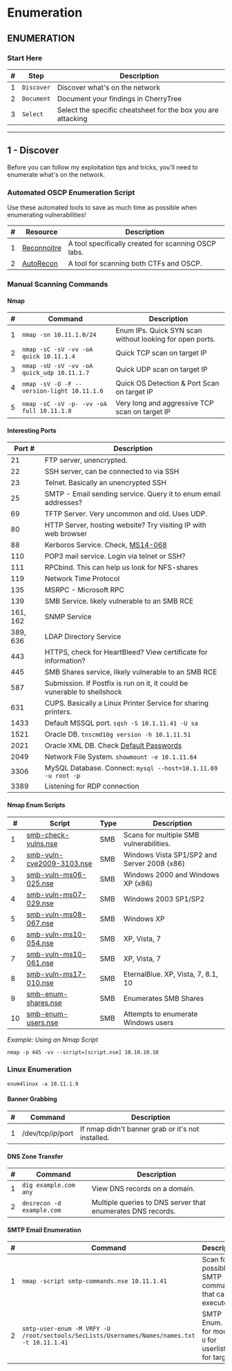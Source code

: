 # Enumeration

## ENUMERATION

### Start Here

| # | Step       | Description                                                  |
| - | ---------- | ------------------------------------------------------------ |
| 1 | `Discover` | Discover what's on the network                               |
| 2 | `Document` | Document your findings in CherryTree                         |
| 3 | `Select`   | Select the specific cheatsheet for the box you are attacking |

***

## 1 - Discover

Before you can follow my exploitation tips and tricks, you'll need to enumerate what's on the network.

### Automated OSCP Enumeration Script

Use these automated tools to save as much time as possible when enumerating vulnerabilities!

| # | Resource                                              | Description                                         |
| - | ----------------------------------------------------- | --------------------------------------------------- |
| 1 | [Reconnoitre](https://github.com/codingo/Reconnoitre) | A tool specifically created for scanning OSCP labs. |
| 2 | [AutoRecon](https://github.com/Tib3rius/AutoRecon)    | A tool for scanning both CTFs and OSCP.             |

### Manual Scanning Commands

#### Nmap

| # | Command                                    | Description                                              |
| - | ------------------------------------------ | -------------------------------------------------------- |
| 1 | `nmap -sn 10.11.1.0/24`                    | Enum IPs. Quick SYN scan without looking for open ports. |
| 2 | `nmap -sC -sV -vv -oA quick 10.11.1.4`     | Quick TCP scan on target IP                              |
| 3 | `nmap -sU -sV -vv -oA quick_udp 10.11.1.7` | Quick UDP scan on target IP                              |
| 4 | `nmap -sV -O -F --version-light 10.11.1.6` | Quick OS Detection & Port Scan on target IP              |
| 5 | `nmap -sC -sV -p- -vv -oA full 10.11.1.8`  | Very long and aggressive TCP scan on target IP           |

#### Interesting Ports

| Port #   | Description                                                                                                            |
| -------- | ---------------------------------------------------------------------------------------------------------------------- |
| 21       | FTP server, unencrypted.                                                                                               |
| 22       | SSH server, can be connected to via SSH                                                                                |
| 23       | Telnet. Basically an unencrypted SSH                                                                                   |
| 25       | SMTP - Email sending service. Query it to enum email addresses?                                                        |
| 69       | TFTP Server. Very uncommon and old. Uses UDP.                                                                          |
| 80       | HTTP Server, hosting website? Try visiting IP with web browser                                                         |
| 88       | Kerboros Service. Check, [MS14-068](https://labs.f-secure.com/archive/digging-into-ms14-068-exploitation-and-defence/) |
| 110      | POP3 mail service. Login via telnet or SSH?                                                                            |
| 111      | RPCbind. This can help us look for NFS-shares                                                                          |
| 119      | Network Time Protocol                                                                                                  |
| 135      | MSRPC - Microsoft RPC                                                                                                  |
| 139      | SMB Service. likely vulnerable to an SMB RCE                                                                           |
| 161, 162 | SNMP Service                                                                                                           |
| 389, 636 | LDAP Directory Service                                                                                                 |
| 443      | HTTPS, check for HeartBleed? View certificate for information?                                                         |
| 445      | SMB Shares service, likely vulnerable to an SMB RCE                                                                    |
| 587      | Submission. If Postfix is run on it, it could be vunerable to shellshock                                               |
| 631      | CUPS. Basically a Linux Printer Service for sharing printers.                                                          |
| 1433     | Default MSSQL port. `sqsh -S 10.1.11.41 -U sa`                                                                         |
| 1521     | Oracle DB. `tnscmd10g version -h 10.1.11.51`                                                                           |
| 2021     | Oracle XML DB. Check [Default Passwords](https://docs.oracle.com/cd/B10501\_01/win.920/a95490/username.htm)            |
| 2049     | Network File System. `showmount -e 10.1.11.64`                                                                         |
| 3306     | MySQL Database. Connect: `mysql --host=10.1.11.69 -u root -p`                                                          |
| 3389     | Listening for RDP connection                                                                                           |

#### Nmap Enum Scripts

| #  | Script                                                                                             | Type | Description                                 |
| -- | -------------------------------------------------------------------------------------------------- | ---- | ------------------------------------------- |
| 1  | [smb-check-vulns.nse](https://github.com/mubix/tools/blob/master/nmap/scripts/smb-check-vulns.nse) | SMB  | Scans for multiple SMB vulnerabilities.     |
| 2  | [smb-vuln-cve2009-3103.nse](https://www.exploit-db.com/exploits/9594)                              | SMB  | Windows Vista SP1/SP2 and Server 2008 (x86) |
| 3  | [smb-vuln-ms06-025.nse](https://www.exploit-db.com/exploits/1940)                                  | SMB  | Windows 2000 and Windows XP (x86)           |
| 4  | [smb-vuln-ms07-029.nse](https://www.exploit-db.com/exploits/16366)                                 | SMB  | Windows 2003 SP1/SP2                        |
| 5  | [smb-vuln-ms08-067.nse](https://www.exploit-db.com/exploits/40279)                                 | SMB  | Windows XP                                  |
| 6  | [smb-vuln-ms10-054.nse](https://www.exploit-db.com/exploits/14607)                                 | SMB  | XP, Vista, 7                                |
| 7  | [smb-vuln-ms10-061.nse](https://www.exploit-db.com/exploits/16361)                                 | SMB  | XP, Vista, 7                                |
| 8  | [smb-vuln-ms17-010.nse](https://www.exploit-db.com/exploits/42315)                                 | SMB  | EternalBlue. XP, Vista, 7, 8.1, 10          |
| 9  | [smb-enum-shares.nse](https://github.com/nmap/nmap/blob/master/scripts/smb-enum-shares.nse)        | SMB  | Enumerates SMB Shares                       |
| 10 | [smb-enum-users.nse](https://github.com/nmap/nmap/blob/master/scripts/smb-enum-users.nse)          | SMB  | Attempts to enumerate Windows users         |

_Example: Using an Nmap Script_

```
nmap -p 445 -vv --script=[script.nse] 10.10.10.10
```

### Linux Enumeration

```
enum4linux -a 10.11.1.9
```

#### Banner Grabbing

| # | Command            | Description                                       |
| - | ------------------ | ------------------------------------------------- |
| 1 | /dev/tcp/$ip/$port | If nmap didn't banner grab or it's not installed. |

#### DNS Zone Transfer

| # | Command                   | Description                                                 |
| - | ------------------------- | ----------------------------------------------------------- |
| 1 | `dig example.com any`     | View DNS records on a domain.                               |
| 2 | `dnsrecon -d example.com` | Multiple queries to DNS server that enumerates DNS records. |

#### SMTP Email Enumeration

| # | Command                                                                                     | Description                                                  |
| - | ------------------------------------------------------------------------------------------- | ------------------------------------------------------------ |
| 1 | `nmap -script smtp-commands.nse 10.11.1.41`                                                 | Scan for possible SMTP commands that can be executed         |
| 2 | `smtp-user-enum -M VRFY -U /root/sectools/SecLists/Usernames/Names/names.txt -t 10.11.1.41` | SMTP Enum. `-M` for mode. `-U` for userlist. `-t` for target |
